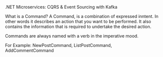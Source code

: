 .NET Microservices: CQRS & Event Sourcing with Kafka

What is a Command?
 A Command, is a combination of expressed inntent. In other words
 it describes an action that you want to be performed. It also 
 contains the information that is required to undertake the desired action.

 Commands are always named with a verb in the imperative mood.

 For Example: NewPostCommand, ListPostCommand, AddCommentCommand